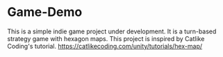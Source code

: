 # Game-Demo
This is a simple indie game project under development. 
It is a turn-based strategy game with hexagon maps. 
This project is inspired by Catlike Coding's tutorial. https://catlikecoding.com/unity/tutorials/hex-map/
